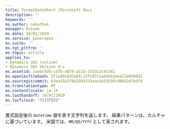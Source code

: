 ```yaml
---
title: formatDateShort |Microsoft Docs
description: ''
keywords: ''
ms.author: nabuthuk
manager: kvivek
ms.date: 10/01/2019
ms.service: powerapps
ms.suite: ''
ms.tgt_pltfrm: ''
ms.topic: article
applies_to:
- Dynamics 365 (online)
- Dynamics 365 Version 9.x
ms.assetid: caebc5d9-cd7b-4079-a11b-1f33c2c4c541
ms.openlocfilehash: 2f1e89cbd3a6fc33fc87c1a6deb2ee425e0588d2
ms.sourcegitcommit: 63ea15e2f861d43333aacda19230cd8922d7bdfd
ms.translationtype: MT
ms.contentlocale: ja-JP
ms.lasthandoff: 10/01/2019
ms.locfileid: "72337932"
---
```

書式設定後の `datetime` 値を表す文字列を返します。 結果パターンは、カルチャに基づいています。 米国では、`MM/DD/YYYY` として表されます。
